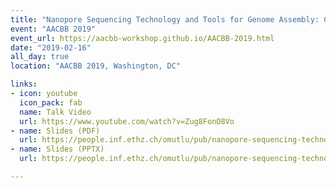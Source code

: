 ```yaml
---
title: "Nanopore Sequencing Technology and Tools for Genome Assembly: Computational Analysis of the Current State, Bottlenecks and Future Directions"
event: "AACBB 2019"
event_url: https://aacbb-workshop.github.io/AACBB-2019.html
date: "2019-02-16"
all_day: true
location: "AACBB 2019, Washington, DC"

links:
- icon: youtube
  icon_pack: fab
  name: Talk Video
  url: https://www.youtube.com/watch?v=Zug8FonO8Vo
- name: Slides (PDF)
  url: https://people.inf.ethz.ch/omutlu/pub/nanopore-sequencing-technology-and-tools-for-genome-assembly-AACBB18-talk.pdf
- name: Slides (PPTX)
  url: https://people.inf.ethz.ch/omutlu/pub/nanopore-sequencing-technology-and-tools-for-genome-assembly-AACBB18-talk.pptx

---
```


